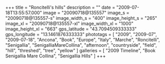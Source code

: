 +++
title = "Roncitelli's hills"
description = ""
date = "2009-07-18T13:55:57.000"
image = "20090718@135557"
image_s = "20090718@135557-s"
image_width_s = "400"
image_height_s = "265"
image_xl = "20090718@135557-xl"
image_width_xl = "1000"
image_height_xl = "663"
gps_latitude = "43.7094509333333"
gps_longitude = "13.1461876333333"
phototags = [ "2009", "2009-07", "2009-07-18", "Ancona", "Book", "Europe", "Italy", "Marche", "Roncitelli", "Senigallia", "SenigalliaMareCollina", "afternoon", "countryside", "field", "hill", "threshed", "tree", "yellow" ]
galleries = [ "2009 Timeline", "Book Senigallia Mare Collina", "Senigallia Hills" ]
+++
